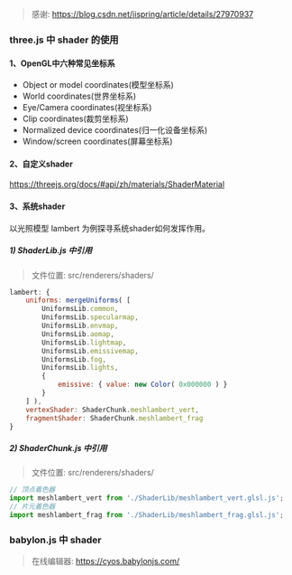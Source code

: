 > 感谢: https://blog.csdn.net/iispring/article/details/27970937

### three.js 中 shader 的使用

#### 1、OpenGL中六种常见坐标系
* Object or model coordinates(模型坐标系)
* World coordinates(世界坐标系)
* Eye/Camera coordinates(视坐标系)
* Clip coordinates(裁剪坐标系)
* Normalized device coordinates(归一化设备坐标系)
* Window/screen coordinates(屏幕坐标系)

#### 2、自定义shader
https://threejs.org/docs/#api/zh/materials/ShaderMaterial

#### 3、系统shader
以光照模型 lambert 为例探寻系统shader如何发挥作用。

##### 1) ShaderLib.js 中引用
> 文件位置: src/renderers/shaders/
```js
lambert: {
    uniforms: mergeUniforms( [
        UniformsLib.common,
        UniformsLib.specularmap,
        UniformsLib.envmap,
        UniformsLib.aomap,
        UniformsLib.lightmap,
        UniformsLib.emissivemap,
        UniformsLib.fog,
        UniformsLib.lights,
        {
            emissive: { value: new Color( 0x000000 ) }
        }
    ] ),
    vertexShader: ShaderChunk.meshlambert_vert,
    fragmentShader: ShaderChunk.meshlambert_frag
}
```

##### 2) ShaderChunk.js 中引用
>文件位置: src/renderers/shaders/
```js
// 顶点着色器
import meshlambert_vert from './ShaderLib/meshlambert_vert.glsl.js';
// 片元着色器
import meshlambert_frag from './ShaderLib/meshlambert_frag.glsl.js';
```

### babylon.js 中 shader
> 在线编辑器: https://cyos.babylonjs.com/
